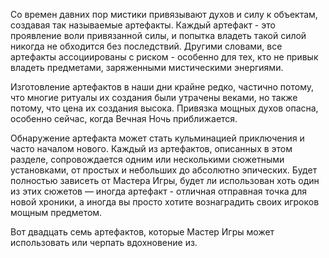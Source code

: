 Со времен давних пор мистики привязывают духов и силу к объектам, создавая так называемые артефакты. Каждый артефакт - это проявление воли привязанной силы, и попытка владеть такой силой никогда не обходится без последствий. Другими словами, все артефакты ассоциированы с риском - особенно для тех, кто не привык владеть предметами, заряженными мистическими энергиями.

Изготовление артефактов в наши дни крайне редко, частично потому, что многие ритуалы их создания были утрачены веками, но также потому, что цена их создания высока. Привязка мощных духов опасна, особенно сейчас, когда Вечная Ночь приближается.

Обнаружение артефакта может стать кульминацией приключения и часто началом нового. Каждый из артефактов, описанных в этом разделе, сопровождается одним или несколькими сюжетными установками, от простых и небольших до абсолютно эпических. Будет полностью зависеть от Мастера Игры, будет ли использован хоть один из этих сюжетов — иногда артефакт - отличная отправная точка для новой хроники, а иногда вы просто хотите вознаградить своих игроков мощным предметом.

Вот двадцать семь артефактов, которые Мастер Игры может использовать или черпать вдохновение из. 


